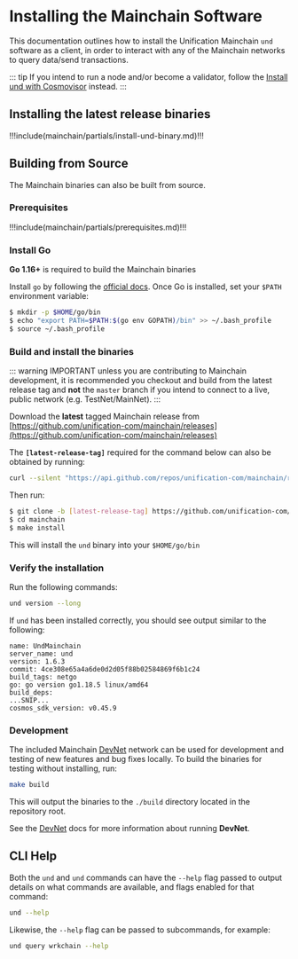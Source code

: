 # Installing the Mainchain Software

This documentation outlines how to install the Unification Mainchain `und` software as a client, in
order to interact with any of the Mainchain networks to query data/send transactions.

::: tip
If you intend to run a node and/or become a validator, follow the
 [Install und with Cosmovisor](./cosmovisor/install_und_with_cosmovisor.md) instead.
:::

## Installing the latest release binaries

!!!include(mainchain/partials/install-und-binary.md)!!!

## Building from Source

The Mainchain binaries can also be built from source.

### Prerequisites

!!!include(mainchain/partials/prerequisites.md)!!!

### Install Go

**Go 1.16+** is required to build the Mainchain binaries

Install `go` by following the [official docs](https://golang.org/doc/install).
Once Go is installed, set your `$PATH` environment variable:

```bash
$ mkdir -p $HOME/go/bin
$ echo "export PATH=$PATH:$(go env GOPATH)/bin" >> ~/.bash_profile
$ source ~/.bash_profile
```

### Build and install the binaries

::: warning IMPORTANT
unless you are contributing to Mainchain development, it is recommended you checkout and build from the latest release
tag and **not** the `master` branch if you intend to connect to a live, public network (e.g. TestNet/MainNet).
:::

Download the **latest** tagged Mainchain release from
[https://github.com/unification-com/mainchain/releases](https://github.com/unification-com/mainchain/releases)

The **`[latest-release-tag]`** required for the command below can also be obtained by running:

```bash
curl --silent "https://api.github.com/repos/unification-com/mainchain/releases/latest" | grep -Po '"tag_name": "\K.*?(?=")'
```

Then run:

```bash
$ git clone -b [latest-release-tag] https://github.com/unification-com/mainchain
$ cd mainchain
$ make install
```

This will install the `und` binary into your `$HOME/go/bin`

### Verify the installation

Run the following commands:

```bash
und version --long
```

If `und` has been installed correctly, you should see output similar to the following:

```
name: UndMainchain
server_name: und
version: 1.6.3
commit: 4ce308e65a4a6de0d2d05f88b02584869f6b1c24
build_tags: netgo
go: go version go1.18.5 linux/amd64
build_deps:
...SNIP...
cosmos_sdk_version: v0.45.9
```

### Development

The included Mainchain [DevNet](../networks/devnet/local-devnet-docker.md) network can be used for development and testing of new features and
bug fixes locally. To build the binaries for testing without installing, run:

```bash
make build
```

This will output the binaries to the `./build` directory located in the repository root.

See the [DevNet](../networks/devnet/local-devnet-docker.md) docs for more information about running **DevNet**.

## CLI Help

Both the `und` and `und` commands can have the `--help` flag passed
to output details on what commands are available, and flags enabled for that
command:

```bash
und --help
```

Likewise, the `--help` flag can be passed to subcommands, for example:

```bash
und query wrkchain --help
```
